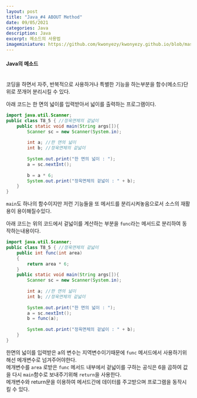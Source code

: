 ```yaml
---
layout: post
title: "Java_#4 ABOUT Method"
date: 09/05/2021
categories: Java
description: Java
excerpt: 메소드의 사용법 
imageminiature: https://github.com/kwonyezy/kwonyezy.github.io/blob/master/_posts/pictures/greyimg.png?raw=true
---
```

#### Java의 메소드<br><br>

코딩을 하면서 자주, 반복적으로 사용하거나 특별한 기능을 하는부분을 함수(메소드)단위로 쪼개어 분리시킬 수 있다. <br>

아래 코드는 한 면의 넓이를 입력받아서 넓이를 출력하는 프로그램이다.
```java
import java.util.Scanner;
public class T8_5 { //정육면체의 겉넓이
	public static void main(String args[]){
		Scanner sc = new Scanner(System.in);
		
		int a; //한 면의 넓이
		int b; //정육면체의 겉넓이
		
		System.out.print("한 면의 넓이 : ");
		a = sc.nextInt();
		
		b = a * 6;
		System.out.print("정육면체의 겉넓이 : " + b);
	}
}
```

```main```도 하나의 함수이지만 저런 기능들을 또 메서드를 분리시켜놓음으로서 소스의 재활용이 용이해질수있다.

아래 코드는 위의 코드에서 겉넓이를 계산하는 부분을 ```func```라는 메서드로 분리하여 동작하는내용이다.    

```java
import java.util.Scanner;
public class T8_5 { //정육면체의 겉넓이
	public int func(int area)
	{
		return area * 6;
	}
	public static void main(String args[]){
		Scanner sc = new Scanner(System.in);
		
		int a; //한 면의 넓이
		int b; //정육면체의 겉넓이
		
		System.out.print("한 면의 넓이 : ");
		a = sc.nextInt();
		b = func(a);
		
		System.out.print("정육면체의 겉넓이 : " + b);
	}
}
```

한면의 넓이를 입력받은 a의 변수는 지역변수이기때문에 ```func``` 메서드에서 사용하기위해선 메개변수로 넘겨주어야한다.    
메개변수를 ```area``` 로받은 ```func``` 메서드 내부에서 겉넓이를 구하는 공식은 6을 곱하여 값을 다시 ```main```함수로 보내주기위해 ```return```을 사용한다.    
메개변수와 return문을 이용하여 메서드간에 데이터를 주고받으며 프로그램을 동작시킬 수 있다.
